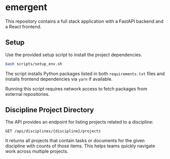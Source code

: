 # emergent

This repository contains a full stack application with a FastAPI backend and a React frontend.

## Setup

Use the provided setup script to install the project dependencies.

```bash
bash scripts/setup_env.sh
```

The script installs Python packages listed in both `requirements.txt` files and installs frontend dependencies via `yarn` if available.

Running this script requires network access to fetch packages from external repositories.

## Discipline Project Directory

The API provides an endpoint for listing projects related to a discipline:

```http
GET /api/disciplines/{discipline}/projects
```

It returns all projects that contain tasks or documents for the given discipline
with counts of those items. This helps teams quickly navigate work across
multiple projects.
